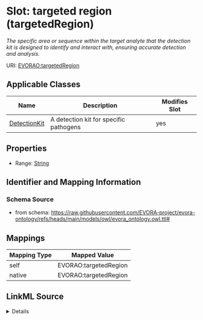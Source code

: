 

# Slot: targeted region (targetedRegion)


_The specific area or sequence within the target analyte that the detection kit is designed to identify and interact with, ensuring accurate detection and analysis._





URI: [EVORAO:targetedRegion](https://raw.githubusercontent.com/EVORA-project/evora-ontology/refs/heads/main/models/owl/evora_ontology.owl.ttl#targetedRegion)



<!-- no inheritance hierarchy -->





## Applicable Classes

| Name | Description | Modifies Slot |
| --- | --- | --- |
| [DetectionKit](DetectionKit.md) | A detection kit for specific pathogens |  yes  |







## Properties

* Range: [String](String.md)





## Identifier and Mapping Information







### Schema Source


* from schema: https://raw.githubusercontent.com/EVORA-project/evora-ontology/refs/heads/main/models/owl/evora_ontology.owl.ttl#




## Mappings

| Mapping Type | Mapped Value |
| ---  | ---  |
| self | EVORAO:targetedRegion |
| native | EVORAO:targetedRegion |




## LinkML Source

<details>
```yaml
name: targetedRegion
description: The specific area or sequence within the target analyte that the detection
  kit is designed to identify and interact with, ensuring accurate detection and analysis.
title: targeted region
from_schema: https://raw.githubusercontent.com/EVORA-project/evora-ontology/refs/heads/main/models/owl/evora_ontology.owl.ttl#
rank: 1000
alias: targetedRegion
domain_of:
- Detection Kit
range: string
required: false
multivalued: false

```
</details>